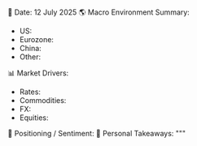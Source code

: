 📅 Date: 12 July 2025
🌎 Macro Environment Summary: 
- US:
- Eurozone:
- China:
- Other:

📊 Market Drivers:
- Rates:
- Commodities:
- FX:
- Equities:

📌 Positioning / Sentiment:
🧠 Personal Takeaways:
        """
